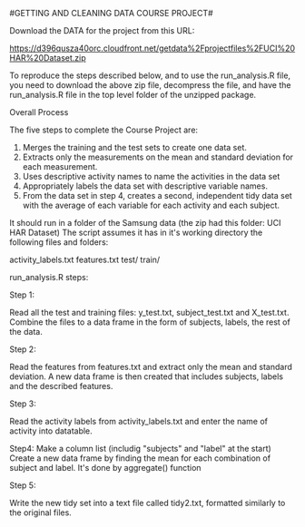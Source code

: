 #GETTING AND CLEANING DATA COURSE PROJECT#

Download the DATA for the project from this URL:

https://d396qusza40orc.cloudfront.net/getdata%2Fprojectfiles%2FUCI%20HAR%20Dataset.zip

To reproduce the steps described below, and to use the run_analysis.R file, you need to download the above zip file, decompress the file, and have the run_analysis.R file in the top level folder of the unzipped package.

Overall Process

The five steps to complete the Course Project are:

1. Merges the training and the test sets to create one data set.
2. Extracts only the measurements on the mean and standard deviation for each measurement. 
3. Uses descriptive activity names to name the activities in the data set
4. Appropriately labels the data set with descriptive variable names. 
5. From the data set in step 4, creates a second, independent tidy data set with the average of each variable for each activity and each subject.


It should run in a folder of the Samsung data (the zip had this folder: UCI HAR Dataset) The script assumes it has in it's working directory the following files and folders:

activity_labels.txt
features.txt
test/
train/

run_analysis.R steps:

Step 1:

Read all the test and training files: y_test.txt, subject_test.txt and X_test.txt.
Combine the files to a data frame in the form of subjects, labels, the rest of the data.

Step 2:

Read the features from features.txt and extract only the mean and standard deviation.
A new data frame is then created that includes subjects, labels and the described features.

Step 3:

Read the activity labels from activity_labels.txt and enter the name of activity into datatable.

Step4:
Make a column list (includig "subjects" and "label" at the start)
Create a new data frame by finding the mean for each combination of subject and label. It's done by aggregate() function

Step 5:

Write the new tidy set into a text file called tidy2.txt, formatted similarly to the original files.
